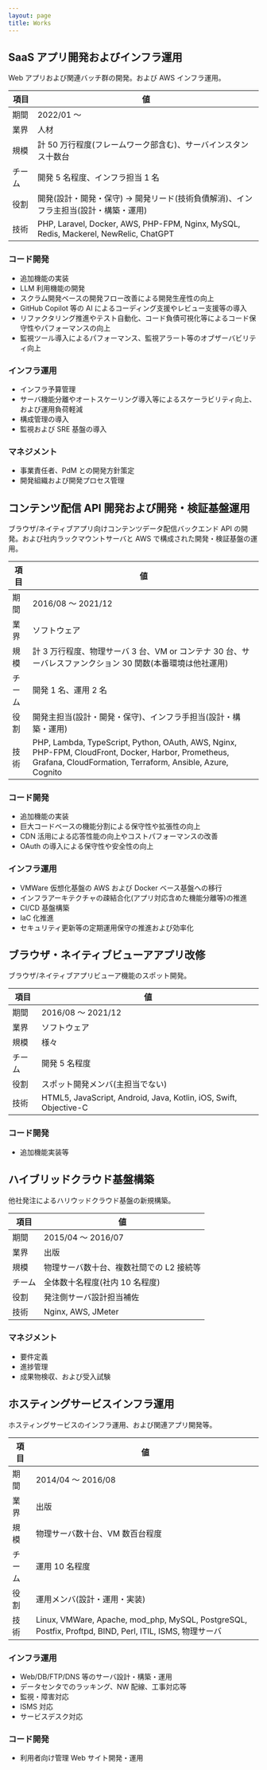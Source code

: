 ```yaml
---
layout: page
title: Works
---
```


## SaaS アプリ開発およびインフラ運用

Web アプリおよび関連バッチ群の開発。および AWS インフラ運用。

| 項目   | 値                                                                                   |
| ------ | ------------------------------------------------------------------------------------ |
| 期間   | 2022/01 〜                                                                           |
| 業界   | 人材                                                                                 |
| 規模   | 計 50 万行程度(フレームワーク部含む)、サーバインスタンス十数台                       |
| チーム | 開発 5 名程度、インフラ担当 1 名                                                     |
| 役割   | 開発(設計・開発・保守) → 開発リード(技術負債解消)、インフラ主担当(設計・構築・運用)  |
| 技術   | PHP, Laravel, Docker, AWS, PHP-FPM, Nginx, MySQL, Redis, Mackerel, NewRelic, ChatGPT |

### コード開発

- 追加機能の実装
- LLM 利用機能の開発
- スクラム開発ベースの開発フロー改善による開発生産性の向上
- GitHub Copilot 等の AI によるコーディング支援やレビュー支援等の導入
- リファクタリング推進やテスト自動化、コード負債可視化等によるコード保守性やパフォーマンスの向上
- 監視ツール導入によるパフォーマンス、監視アラート等のオブザーバビリティ向上

### インフラ運用

- インフラ予算管理
- サーバ機能分離やオートスケーリング導入等によるスケーラビリティ向上、および運用負荷軽減
- 構成管理の導入
- 監視および SRE 基盤の導入

### マネジメント

- 事業責任者、PdM との開発方針策定
- 開発組織および開発プロセス管理

## コンテンツ配信 API 開発および開発・検証基盤運用

ブラウザ/ネイティブアプリ向けコンテンツデータ配信バックエンド API の開発。および社内ラックマウントサーバと AWS で構成された開発・検証基盤の運用。

| 項目   | 値                                                                                                                                                               |
| ------ | ---------------------------------------------------------------------------------------------------------------------------------------------------------------- |
| 期間   | 2016/08 〜 2021/12                                                                                                                                               |
| 業界   | ソフトウェア                                                                                                                                                     |
| 規模   | 計 3 万行程度、物理サーバ 3 台、VM or コンテナ 30 台、サーバレスファンクション 30 関数(本番環境は他社運用)                                                       |
| チーム | 開発 1 名、運用 2 名                                                                                                                                             |
| 役割   | 開発主担当(設計・開発・保守)、インフラ手担当(設計・構築・運用)                                                                                                   |
| 技術   | PHP, Lambda, TypeScript, Python, OAuth, AWS, Nginx, PHP-FPM, CloudFront, Docker, Harbor, Prometheus, Grafana, CloudFormation, Terraform, Ansible, Azure, Cognito |

### コード開発

- 追加機能の実装
- 巨大コードベースの機能分割による保守性や拡張性の向上
- CDN 活用による応答性能の向上やコストパフォーマンスの改善
- OAuth の導入による保守性や安全性の向上

### インフラ運用

- VMWare 仮想化基盤の AWS および Docker ベース基盤への移行
- インフラアーキテクチャの疎結合化(アプリ対応含めた機能分離等)の推進
- CI/CD 基盤構築
- IaC 化推進
- セキュリティ更新等の定期運用保守の推進および効率化

## ブラウザ・ネイティブビューアアプリ改修

ブラウザ/ネイティブアプリビューア機能のスポット開発。

| 項目   | 値                                                                |
| ------ | ----------------------------------------------------------------- |
| 期間   | 2016/08 〜 2021/12                                                |
| 業界   | ソフトウェア                                                      |
| 規模   | 様々                                                              |
| チーム | 開発 5 名程度                                                     |
| 役割   | スポット開発メンバ(主担当でない)                                  |
| 技術   | HTML5, JavaScript, Android, Java, Kotlin, iOS, Swift, Objective-C |

### コード開発

- 追加機能実装等

## ハイブリッドクラウド基盤構築

他社発注によるハリウッドクラウド基盤の新規構築。

| 項目   | 値                                       |
| ------ | ---------------------------------------- |
| 期間   | 2015/04 〜 2016/07                       |
| 業界   | 出版                                     |
| 規模   | 物理サーバ数十台、複数社間での L2 接続等 |
| チーム | 全体数十名程度(社内 10 名程度)           |
| 役割   | 発注側サーバ設計担当補佐                 |
| 技術   | Nginx, AWS, JMeter                       |

### マネジメント

- 要件定義
- 進捗管理
- 成果物検収、および受入試験

## ホスティングサービスインフラ運用

ホスティングサービスのインフラ運用、および関連アプリ開発等。

| 項目   | 値                                                                                                      |
| ------ | ------------------------------------------------------------------------------------------------------- |
| 期間   | 2014/04 〜 2016/08                                                                                      |
| 業界   | 出版                                                                                                    |
| 規模   | 物理サーバ数十台、VM 数百台程度                                                                         |
| チーム | 運用 10 名程度                                                                                          |
| 役割   | 運用メンバ(設計・運用・実装)                                                                            |
| 技術   | Linux, VMWare, Apache, mod_php, MySQL, PostgreSQL, Postfix, Proftpd, BIND, Perl, ITIL, ISMS, 物理サーバ |

### インフラ運用

- Web/DB/FTP/DNS 等のサーバ設計・構築・運用
- データセンタでのラッキング、NW 配線、工事対応等
- 監視・障害対応
- ISMS 対応
- サービスデスク対応

### コード開発

- 利用者向け管理 Web サイト開発・運用
